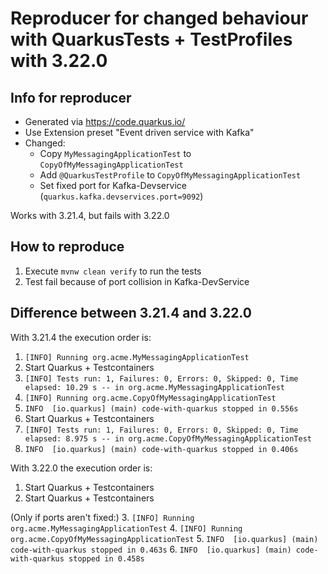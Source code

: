 # Reproducer for changed behaviour with QuarkusTests + TestProfiles with 3.22.0

## Info for reproducer
- Generated via https://code.quarkus.io/
- Use Extension preset "Event driven service with Kafka"
- Changed:
  - Copy `MyMessagingApplicationTest` to `CopyOfMyMessagingApplicationTest`
  - Add `@QuarkusTestProfile` to `CopyOfMyMessagingApplicationTest`
  - Set fixed port for Kafka-Devservice (`quarkus.kafka.devservices.port=9092`)

Works with 3.21.4, but fails with 3.22.0

## How to reproduce

1. Execute `mvnw clean verify` to run the tests
2. Test fail because of port collision in Kafka-DevService

## Difference between 3.21.4 and 3.22.0
With 3.21.4 the execution order is:
1. `[INFO] Running org.acme.MyMessagingApplicationTest`
2. Start Quarkus + Testcontainers
3. `[INFO] Tests run: 1, Failures: 0, Errors: 0, Skipped: 0, Time elapsed: 10.29 s -- in org.acme.MyMessagingApplicationTest`
4. `[INFO] Running org.acme.CopyOfMyMessagingApplicationTest`
5. `INFO  [io.quarkus] (main) code-with-quarkus stopped in 0.556s`
6. Start Quarkus + Testcontainers
7. `[INFO] Tests run: 1, Failures: 0, Errors: 0, Skipped: 0, Time elapsed: 8.975 s -- in org.acme.CopyOfMyMessagingApplicationTest`
8. `INFO  [io.quarkus] (main) code-with-quarkus stopped in 0.406s`

With 3.22.0 the execution order is:
1. Start Quarkus + Testcontainers
2. Start Quarkus + Testcontainers

(Only if ports aren't fixed:)
3. `[INFO] Running org.acme.MyMessagingApplicationTest`
4. `[INFO] Running org.acme.CopyOfMyMessagingApplicationTest`
5. `INFO  [io.quarkus] (main) code-with-quarkus stopped in 0.463s`
6. `INFO  [io.quarkus] (main) code-with-quarkus stopped in 0.458s`
